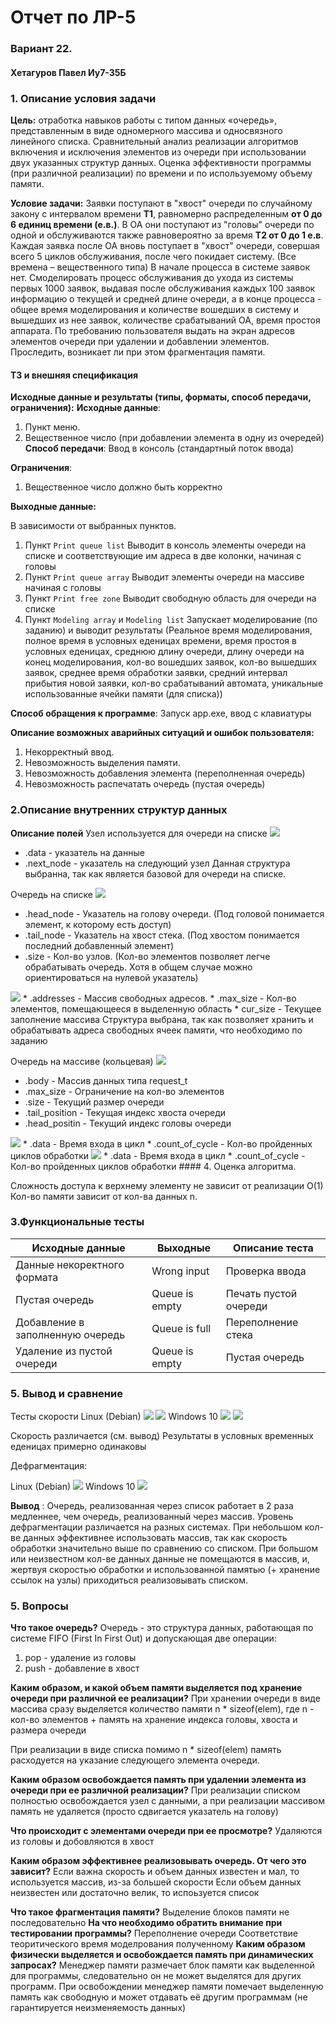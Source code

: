 # Отчет по ЛР-5

### Вариант 22.

#### Хетагуров Павел Иу7-35Б

### 1. Описание условия задачи

**Цель:** отработка навыков работы с типом данных «очередь»,
представленным в виде одномерного массива и односвязного линейного
списка. Сравнительный анализ реализации алгоритмов включения и
исключения элементов из очереди при использовании двух указанных
структур данных. Оценка эффективности программы (при различной
реализации) по времени и по используемому объему памяти.


**Условие задачи:** Заявки поступают в "хвост" очереди по случайному закону с интервалом времени **Т1**, равномерно распределенным **от 0 до 6 единиц времени (е.в.)**.
В ОА они поступают из "головы" очереди по одной и обслуживаются также
равновероятно за время **Т2 от 0 до 1 е.в**. Каждая заявка после ОА вновь
поступает в "хвост" очереди, совершая всего 5 циклов обслуживания, после
чего покидает систему. (Все времена – вещественного типа) В начале
процесса в системе заявок нет.
Смоделировать процесс обслуживания до ухода из системы первых 1000
заявок, выдавая после обслуживания каждых 100 заявок информацию о
текущей и средней длине очереди, а в конце процесса - общее время
моделирования и количестве вошедших в систему и вышедших из нее заявок,
количестве срабатываний ОА, время простоя аппарата.
По требованию пользователя выдать на экран адресов элементов очереди при удалении и
добавлении элементов. Проследить, возникает ли при этом фрагментация
памяти.
#### ТЗ и внешняя спецификация

**Исходные данные и результаты (типы, форматы, способ передачи, ограничения):**
**Исходные данные**:

1. Пункт меню.
2. Вещественное число (при добавлении элемента в одну из очередей)
**Способ передачи**: Ввод в консоль (стандартный поток ввода)

**Ограничения**:
  1. Вещественное число должно быть корректно

**Выходные данные:**

В зависимости от выбранных пунктов.
1) Пункт `Print queue list`
Выводит в консоль элементы очереди на списке и соответствующие им адреса в две колонки, начиная с головы
2) Пункт `Print queue array`
Выводит элементы очереди на массиве начиная с головы
3) Пункт `Print free zone`
Выводит свободную область для очереди на списке
3) Пункт `Modeling array` и `Modeling list` 
Запускает моделирование (по заданию) и выводит результаты (Реальное время моделирования, полное время в условных еденицах времени, время простоя в условных еденицах, среднюю длину очереди, длину очереди на конец моделирования, кол-во вошедших заявок, кол-во вышедших заявок, среднее время обработки заявки, средний интервал прибытия новой заявки, кол-во срабатываний автомата, уникальные использованные ячейки памяти (для списка))

**Способ обращения к программе**: Запуск app.exe, ввод с клавиатуры

**Описание возможных аварийных ситуаций и ошибок пользователя:**

1. Некорректный ввод.
2. Невозможность выделения памяти.
3. Невозможность добавления элемента (переполненная очередь)
4. Невозможность распечатать очередь (пустая очередь)

### 2.Описание внутренних структур данных

**Описание полей**
Узел используется для очереди на списке
<img src="img/node.png">
* .data - указатель на данные
* .next_node - указатель на следующий узел
Данная структура выбранна, так как является базовой для очереди на списке.

Очередь на списке
<img src="img/queue_list.png">
* .head_node  - Указатель на голову очереди. (Под головой понимается элемент, к которому есть доступ)
* .tail_node - Указатель на хвост стека. (Под хвостом понимается последний добавленный элемент)
* .size - Кол-во узлов. (Кол-во элементов позволяет легче обрабатывать очередь. Хотя в общем случае можно ориентироваться на нулевой указатель)

<img src="img/free_zone.png">
* .addresses - Массив свободных адресов.
* .max_size - Кол-во элементов, помещающееся в выделенную область
* cur_size - Текущее заполнение массива
Структура выбрана, так как позволяет хранить и обрабатывать адреса свободных ячеек памяти, что необходимо по заданию

Очередь на массиве (кольцевая)
<img src="img/queue_array.png">
* .body - Массив данных типа request_t
* .max_size - Ограничение на кол-во элементов
* .size - Текущий размер очереди
* .tail_position - Текущая индекс хвоста очереди
* .head_positin - Текущий индекс головы очереди

<img src="img/request.png">
* .data - Время входа в цикл
* .count_of_cycle - Кол-во пройденных циклов обработки

<img src="img/info.png">
* .data - Время входа в цикл
* .count_of_cycle - Кол-во пройденных циклов обработки
#### 4. Оценка алгоритма.

Сложность доступа к верхнему элементу не зависит от реализации O(1)
Кол-во памяти зависит от кол-ва данных n.

### 3.Функциональные тесты
|  Исходные данные |  Выходные |  Описание теста |
| --- | --- | --- |
| Данные некоректного формата | Wrong input |  Проверка ввода |
| Пустая очередь | Queue is empty | Печать пустой очереди |
| Добавление в заполненную очередь | Queue is full | Переполнение стека |
| Удаление из пустой очереди | Queue is empty | Пустая очередь |

### 5. Вывод и сравнение
Тесты скорости
Linux (Debian)
<img src="img/testing_time_linux.png">
<img src="img/testing_time_linux_array.png">
Windows 10
<img src="img/testing_time_windows10.png">
<img src="img/testing_time_windows10_array.png">

Скорость различается (см. вывод)
Результаты в условных временных еденицах примерно одинаковы

Дефрагментация:

Linux (Debian)
<img src="img/test_linux_defrag.png">
Windows 10
<img src="img/test_windows10_defrag.png">

**Вывод** : Очередь, реализованная через список работает в 2 раза медленнее, чем очередь, реализованный через массив. Уровень дефрагментации различается на разных системах.
При небольшом кол-ве данных эффективнее использовать массив, так как скорость обработки значительно выше по сравнению со списком.
При большом или неизвестном кол-ве данных данные не помещаются в массив, и, жертвуя скоростью обработки и использованной памятью (+ хранение ссылок на узлы) приходиться реализовывать списком.

### 5. Вопросы
**Что такое очередь?**
Очередь - это структура данных, работающая по системе FIFO (First In First Out)
и допускающая две операции: 
1. pop - удаление из головы
2. push - добавление в хвост

**Каким образом, и какой объем памяти выделяется под хранение очереди при
различной ее реализации?**
При хранении очереди в виде массива сразу выделяется количество памяти n * sizeof(elem), где n - кол-во элементов + память на хранение индекса головы, хвоста и размера очереди

При реализации в виде списка помимо n * sizeof(elem) память расходуется на указание следующего элемента очереди.

**Каким образом освобождается память при удалении элемента из очереди при
ее различной реализации?**
При реализации списком полностью освобождается узел с данными, а при реализации массивом память не удаляется (просто сдвигается указатель на голову)

**Что происходит с элементами очереди при ее просмотре?**
Удаляются из головы и добовляются в хвост

**Каким образом эффективнее реализовывать очередь. От чего это зависит?**
Если важна скорость и объем данных известен и мал, то используется массив, из-за большей скорости
Если объем данных неизвестен или достаточно велик, то испоьзуется список

**Что такое фрагментация памяти?**
Выделение блоков памяти не последовательно
**На что необходимо обратить внимание при тестировании программы?**
Переполнение очереди
Соответствие теоритического время моделрования полученному
**Каким образом физически выделяется и освобождается память при
динамических запросах?**
Менеджер памяти размечает блок памяти как выделенной для программы, следовательно он не может выделятся для других программ. При освобождении менеджер памяти помечает выделенную память как свободную и может отдавать её другим программам (не гарантируется неизменяемость данных)